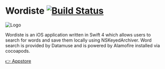 
# Wordiste [![Build Status](https://travis-ci.com/AamirAnwar/Wordiste.svg?branch=master)](https://travis-ci.com/AamirAnwar/Wordiste)

![Logo](https://github.com/AamirAnwar/Wordiste/raw/master/Github_Art.png)

Wordiste is an iOS application written in Swift 4 which allows users to search for words and save them locally using NSKeyedArchiver. Word search is provided by Datamuse and is powered by Alamofire installed via cocoapods. 

[ :point_right: Appstore](https://itunes.apple.com/in/app/wordiste/id1282039186?mt=8)

